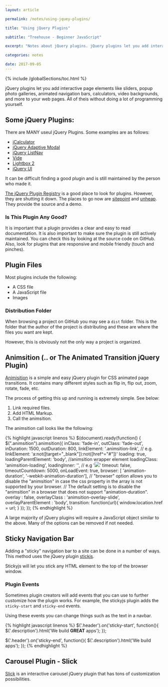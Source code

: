 ```yaml
---
layout: article

permalink: /notes/using-jquey-plugins/

title: "Using jQuery Plugins"

subtitle: "Treehouse - Beginner JavaScript"

excerpt: "Notes about jQuery plugins. jQuery plugins let you add interactive pages, engaging user interfaces, and eye grabbing additions to your web pages. It is important to know how to find and use these free and easy to use programs that take advantage of the power of jQuery."

categories: notes

date: 2017-09-05
---
```


{% include /globalSections/toc.html %}

jQuery plugins let you add interactive page elements like sliders, popup photo galleries, animated navigation bars, calculators, video backgrounds, and more to your web pages. All of theis without doing a lot of programming yourself.

## Some jQuery Plugins:

There are MANY useul jQuery Plugins. Some examples are as follows:

<ul>
  <li><a href="http://codepen.io/mariusbalaj/pen/bGqhI">jCalculator</a></li>
  <li><a href="http://www.thepetedesign.com/demos/adaptive-modal_demo.html">jQuery Adaptive Modal</a></li>
  <li><a href="http://ericsteinborn.com/jquery-listnav">jQuery ListNav</a></li>
  <li><a href="http://vodkabears.github.io/vide/">Vide</a></li>
  <li><a href="http://lokeshdhakar.com/projects/lightbox2/">Lightbox 2</a></li>
  <li><a href="https://jqueryui.com/">jQuery UI</a></li>
</ul>

It can be difficult finding a good plugin and is still maintained by the person who made it.

<a href="http://plugins.jquery.com/">The jQuery Plugin Registry</a> is a good place to look for plugins. However, they are shutting it down. The places to go now are <a href="http://www.sitepoint.com/jquery-popular-plugins-list/">sitepoint</a> and <a href="http://www.unheap.com/">unheap</a>. They provide the source and a demo. 

### Is This Plugin Any Good?

It is important that a plugin provides a clear and easy to read documentation. It is also important to make sure the plugin is still actively maintained. You can check this by looking at the source code on GitHub. Also, look for plugins that are responsive and mobile friendly (touch and pinches).

## Plugin Files

Most plugins include the following:

<ul>
  <li>A CSS file</li>
  <li>A JavaScript file</li>
  <li>Images</li>
</ul>

### Distribution Folder

When browsing a project on GitHub you may see a `dist` folder. This is the folder that the author of the project is distributing and these are where the files you want are kept. 

However, this is obviously not the only way a project is organized.

## Animsition (.. or The Animated Transition jQuery Plugin)

<a href="http://git.blivesta.com/animsition/">Animisition</a> is a simple and easy jQuery plugin for CSS animated page transitions. It contains many different styles such as flip in, flip out, zoom, rotate, fade, etc. 

The process of getting this up and running is extremely simple. See below:

<ol>
  <li>Link required files.</li>
  <li>Add HTML Markup.</li>
  <li>Call the animsition.</li>
</ol>

The animsition call looks like the following:

{% highlight javascript linenos %}
$(document).ready(function() {
  $(".animsition").animsition({
    inClass: 'fade-in',
    outClass: 'fade-out',
    inDuration: 1500,
    outDuration: 800,
    linkElement: '.animsition-link',
    // e.g. linkElement: 'a:not([target="_blank"]):not([href^="#"])'
    loading: true,
    loadingParentElement: 'body', //animsition wrapper element
    loadingClass: 'animsition-loading',
    loadingInner: '', // e.g '<img src="loading.svg" />'
    timeout: false,
    timeoutCountdown: 5000,
    onLoadEvent: true,
    browser: [ 'animation-duration', '-webkit-animation-duration'],
    // "browser" option allows you to disable the "animsition" in case the css property in the array is not supported by your browser.
    // The default setting is to disable the "animsition" in a browser that does not support "animation-duration".
    overlay : false,
    overlayClass : 'animsition-overlay-slide',
    overlayParentElement : 'body',
    transition: function(url){ window.location.href = url; }
  });
});
{% endhighlight %}

A large majority of jQuery plugins will require a JavaScript object similar to the above. Many of the options can be removed if not needed.

## Sticky Navigation Bar

Adding a "sticky" navigation bar to a site can be done in a number of ways. This method uses the jQuery plugin <a href="http://stickyjs.com/">stickjs</a>.

Stickyjs will let you stick any HTML element to the top of the browser window.

### Plugin Events 

Sometimes plugin creators will add events that you can use to further customize how the plugin works. For example, the stickyjs plugin adds the `sticky-start` and `sticky-end` events.

Using these events you can change things such as the text in a navbar.

{% highlight javascript linenos %}
$('.header').on('sticky-start', function(){
  $('.description').html('We build <strong>GREAT</strong> apps');
});

$('.header').on('sticky-end', function(){
  $('.description').html('We build apps');
});
{% endhighlight %}

## Carousel Plugin - Slick

<a href="http://kenwheeler.github.io/slick/">Slick</a> is an interactive carousel jQuery plugin that has tons of customization possibilities.